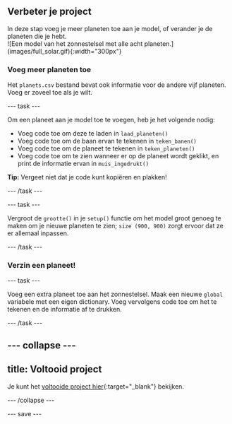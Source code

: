 ## Verbeter je project

<div style="display: flex; flex-wrap: wrap">
<div style="flex-basis: 200px; flex-grow: 1; margin-right: 15px;">
In deze stap voeg je meer planeten toe aan je model, of verander je de planeten die je hebt.
</div>
<div>
![Een model van het zonnestelsel met alle acht planeten.](images/full_solar.gif){:width="300px"}
</div>
</div>

### Voeg meer planeten toe
Het `planets.csv` bestand bevat ook informatie voor de andere vijf planeten. Voeg er zoveel toe als je wilt.

--- task ---

Om een planeet aan je model toe te voegen, heb je het volgende nodig:
 - Voeg code toe om deze te laden in `laad_planeten()`
 - Voeg code toe om de baan ervan te tekenen in `teken_banen()`
 - Voeg code toe om de planeet te tekenen in `teken_planeten()`
 - Voeg code toe om te zien wanneer er op de planeet wordt geklikt, en print de informatie ervan in `muis_ingedrukt()`

 **Tip:** Vergeet niet dat je code kunt kopiëren en plakken!

--- /task ---

--- task ---

Vergroot de `grootte()` in je `setup()` functie om het model groot genoeg te maken om je nieuwe planeten te zien; `size (900, 900)` zorgt ervoor dat ze er allemaal inpassen.

--- /task ---

### Verzin een planeet!

--- task ---

Voeg een extra planeet toe aan het zonnestelsel. Maak een nieuwe `global` variabele met een eigen dictionary. Voeg vervolgens code toe om het te tekenen en de informatie af te drukken.

--- /task ---

--- collapse ---
---
title: Voltooid project
---

Je kunt het [voltooide project hier](https://editor.raspberrypi.org/en/projects/solar-system-example){:target="_blank"} bekijken.

--- /collapse ---

--- save ---
